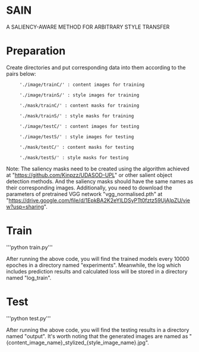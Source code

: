 # SAIN

A SALIENCY-AWARE METHOD FOR ARBITRARY STYLE TRANSFER

# Preparation

Create directories and put corresponding data into them according to the pairs below:

         './image/trainC/' : content images for training
         
         './image/trainS/' : style images for training
         
         './mask/trainC/' : content masks for training
         
         './mask/trainS/' : style masks for training
         
         './image/testC/' : content images for testing

         './image/testS/' : style images for testing
         
         './mask/testC/' : content masks for testing
         
         './mask/testS/' : style masks for testing

Note: The saliency masks need to be created using the algorithm achieved at "https://github.com/Kinpzz/UDASOD-UPL"
or other salient object detection methods. And the saliency masks should have the same names as their corresponding 
images. Additionally, you need to download the parameters of pretrained VGG network
"vgg_normalised.pth" at "https://drive.google.com/file/d/1EpkBA2K2eYILDSyPTt0fztz59UjAIpZU/view?usp=sharing".

# Train

'''python train.py'''

After running the above code, you will find the trained models every 10000 epoches in a directory named "experiments".
Meanwhile, the log which includes prediction results and calculated loss will be stored in a directory named "log_train".

# Test

'''python test.py'''

After running the above code, you will find the testing results in a directory named "output". It's worth noting that
the generated images are named as "{content_image_name}\_stylized\_{style_image_name}.jpg".
